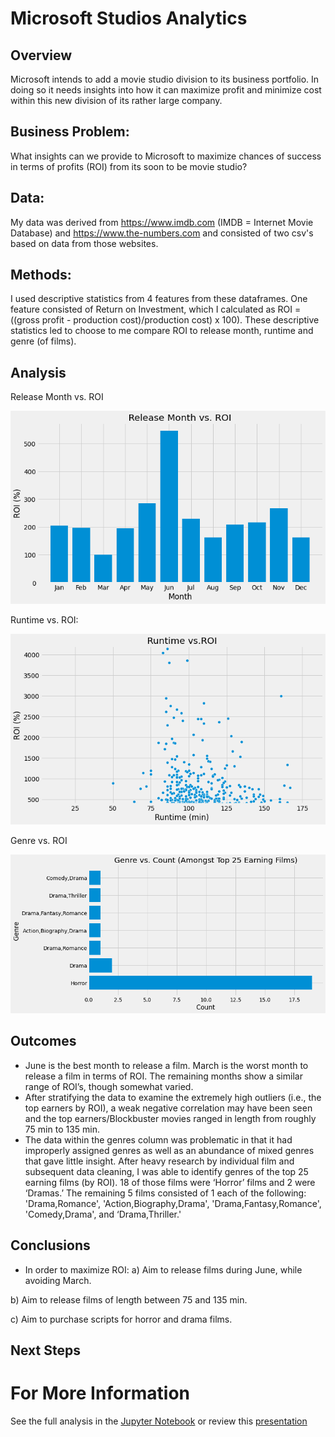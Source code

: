 # Microsoft Studios Analytics

## Overview

Microsoft intends to add a movie studio division to its business portfolio. In doing so it needs insights into how it can maximize profit and minimize cost within this new division of its rather large company.

## Business Problem:

What insights can we provide to Microsoft to maximize chances of success in terms of profits (ROI) from its soon to be movie studio?

## Data:
My data was derived from https://www.imdb.com (IMDB = Internet Movie Database) and https://www.the-numbers.com and consisted of two csv's based on data from those websites.

## Methods:
I used descriptive statistics from 4 features from these dataframes. One feature consisted of Return on Investment, which I calculated as ROI = ((gross profit - production cost)/production cost) x 100).
These descriptive statistics led to choose to me compare ROI to release month, runtime and genre (of films).

## Analysis

Release Month vs. ROI

![image](./download.png)

Runtime vs. ROI:

![image](./download_(1).png)

Genre vs. ROI

![image](./download_(2).png)

## Outcomes

- June is the best month to release a film. March is the worst month to release a film in terms of ROI. The remaining months show a similar range of ROI’s, though somewhat varied.
- After stratifying the data to examine the extremely high outliers (i.e., the top earners by ROI), a weak negative correlation may have been seen and the top earners/Blockbuster movies ranged in length from roughly 75 min to 135 min.
- The data within the genres column was problematic in that it had improperly assigned genres as well as an abundance of mixed genres that gave little insight. 
After heavy research by individual film and subsequent data cleaning, I was able to identify genres of the top 25 earning films (by ROI). 18 of those films were ‘Horror’ films and 2 were ‘Dramas.’ The remaining 5 films consisted of 1 each of the following: 'Drama,Romance', 'Action,Biography,Drama', 'Drama,Fantasy,Romance', 'Comedy,Drama', and ‘Drama,Thriller.'

## Conclusions
- In order to maximize ROI:
a) Aim to release films during June, while avoiding March.

b) Aim to release films of length between 75 and 135 min.

c) Aim to purchase scripts for horror and drama films.

## Next Steps

# For More Information

See the full analysis in the [Jupyter Notebook](./Jupyter_Notebook.ipynb) or review this [presentation](./Microsoft_Insights.pdf)


